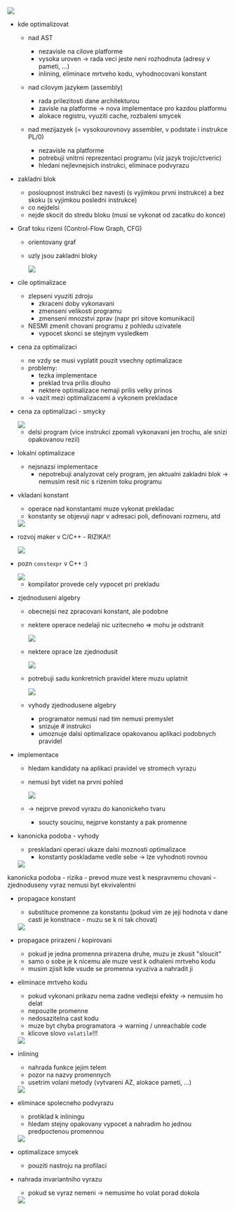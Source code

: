 <img src="../images/09/01.png">

- kde optimalizovat
    - nad AST
        - nezavisle na cilove platforme
        - vysoka uroven -> rada veci jeste neni rozhodnuta (adresy v pameti, ...)
        - inlining, eliminace mrtveho kodu, vyhodnocovani konstant

    - nad cilovym jazykem (assembly)
        - rada prilezitosti dane architekturou
        - zavisle na platforme -> nova implementace pro kazdou platformu
        - alokace registru, vyuziti cache, rozbaleni smycek

    - nad mezijazyek (= vysokourovnovy assembler, v podstate i instrukce PL/0)
        - nezavisle na platforme
        - potrebuji vnitrni reprezentaci programu (viz jazyk trojic/ctveric)
        - hledani nejlevnejsich instrukci, eliminace podvyrazu

- zakladni blok
    - posloupnost instrukci bez navesti (s vyjimkou prvni instrukce) a bez skoku (s vyjimkou posledni instrukce)
    - co nejdelsi
    - nejde skocit do stredu bloku (musi se vykonat od zacatku do konce)

- Graf toku rizeni (Control-Flow Graph, CFG)
    - orientovany graf
    - uzly jsou zakladni bloky

        <img src="../images/09/02.png">

- cile optimalizace
    - zlepseni vyuziti zdroju
        - zkraceni doby vykonavani
        - zmenseni velikosti programu
        - zmenseni mnozstvi zprav (napr pri sitove komunikaci)
    - NESMI zmenit chovani programu z pohledu uzivatele
        - vypocet skonci se stejnym vysledkem

- cena za optimalizaci
    - ne vzdy se musi vyplatit pouzit vsechny optimalizace
    - problemy:
        - tezka implementace
        - preklad trva prilis dlouho
        - nektere optimalizace nemaji prilis velky prinos
    - -> vazit mezi optimalizacemi a vykonem prekladace

- cena za optimalizaci - smycky
    
    <img src="../images/09/03.png">

    - delsi program (vice instrukci zpomali vykonavani jen trochu, ale snizi opakovanou rezii)

- lokalni optimalizace
    - nejsnazsi implementace
        - nepotrebuji analyzovat cely program, jen aktualni zakladni blok -> nemusim resit nic s rizenim toku programu

- vkladani konstant
    - operace nad konstantami muze vykonat prekladac
    - konstanty se objevuji napr v adresaci poli, definovani rozmeru, atd

    <img src="../images/09/04.png">

- rozvoj maker v C/C++ - RIZIKA!!

    <img src="../images/09/05.png">

- pozn `constexpr` v C++ :)
    
    <img src="../images/09/06.png">

     - kompilator provede cely vypocet pri prekladu

- zjednoduseni algebry
    - obecnejsi nez zpracovani konstant, ale podobne
    - nektere operace nedelaji nic uzitecneho => mohu je odstranit

        <img src="../images/09/07.png">

    - nektere oprace lze zjednodusit

        <img src="../images/09/08.png">
    
    - potrebuji sadu konkretnich pravidel ktere muzu uplatnit

        <img src="../images/09/09.png">
    
    - vyhody zjednodusene algebry
        - programator nemusi nad tim nemusi premyslet
        - snizuje # instrukci
        - umoznuje dalsi optimalizace opakovanou aplikaci podobnych pravidel

- implementace
    - hledam kandidaty na aplikaci pravidel ve stromech vyrazu
    - nemusi byt videt na prvni pohled

        <img src="../images/09/10.png">

    - -> nejprve prevod vyrazu do kanonickeho tvaru
        - soucty soucinu, nejprve konstanty a pak promenne
    
- kanonicka podoba - vyhody
    - preskladani operaci ukaze dalsi moznosti optimalizace
        - konstanty poskladame vedle sebe -> lze vyhodnoti rovnou

    <img src="../images/09/11.png">

kanonicka podoba - rizika
    - prevod muze vest k nespravnemu chovani
    - zjednoduseny vyraz nemusi byt ekvivalentni

- propagace konstant
    - substituce promenne za konstantu (pokud vim ze jeji hodnota v dane casti je konstnace - muzu se k ni tak chovat)

    <img src="../images/09/12.png">

- propagace prirazeni / kopirovani
    - pokud je jedna promenna prirazena druhe, muzu je zkusit "sloucit"
    - samo o sobe je k nicemu ale muze vest k odhaleni mrtveho kodu
    - musim zjisit kde vsude se promenna vyuziva a nahradit ji

- eliminace mrtveho kodu
    - pokud vykonani prikazu nema zadne vedlejsi efekty -> nemusim ho delat
    - nepouzite promenne
    - nedosazitelna cast kodu
    - muze byt chyba programatora -> warning / unreachable code
    - klicove slovo `volatile`!!!

    <img src="../images/09/13.png">

- inlining
    - nahrada funkce jejim telem
    - pozor na nazvy promennych
    - usetrim volani metody (vytvareni AZ, alokace pameti, ...)

    <img src="../images/09/14.png">

- eliminace spolecneho podvyrazu
    - protiklad k inliningu
    - hledam stejny opakovany vypocet a nahradim ho jednou predpoctenou promennou

    <img src="../images/09/15.png">

- optimalizace smycek
    - pouziti nastroju na profilaci

- nahrada invariantniho vyrazu
    - pokud se vyraz nemeni -> nemusime ho volat porad dokola

    <img src="../images/09/16.png">